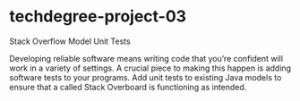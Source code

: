 # techdegree-project-03
Stack Overflow Model Unit Tests

Developing reliable software means writing code that you’re confident will work in a variety of settings. A crucial piece to making this happen is adding software tests to your programs. Add unit tests to existing Java models to ensure that a called Stack Overboard is functioning as intended.
